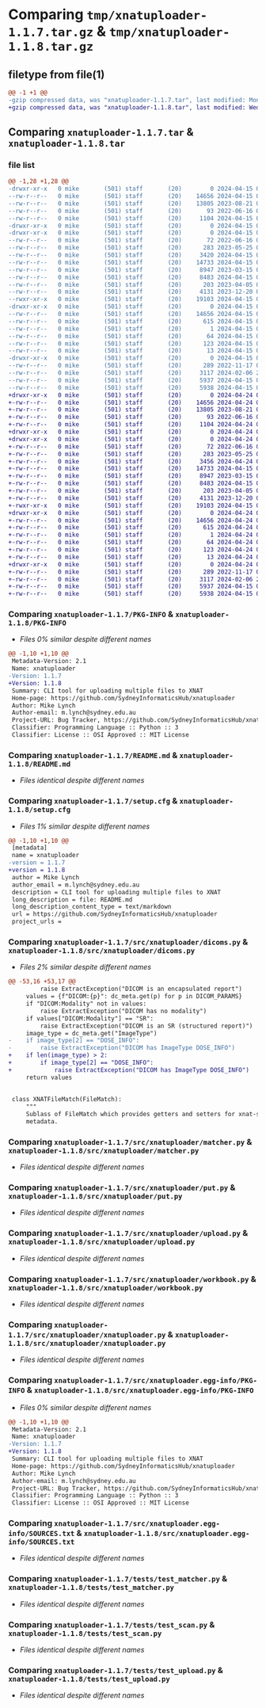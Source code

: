 # Comparing `tmp/xnatuploader-1.1.7.tar.gz` & `tmp/xnatuploader-1.1.8.tar.gz`

## filetype from file(1)

```diff
@@ -1 +1 @@
-gzip compressed data, was "xnatuploader-1.1.7.tar", last modified: Mon Apr 15 06:04:17 2024, max compression
+gzip compressed data, was "xnatuploader-1.1.8.tar", last modified: Wed Apr 24 04:19:01 2024, max compression
```

## Comparing `xnatuploader-1.1.7.tar` & `xnatuploader-1.1.8.tar`

### file list

```diff
@@ -1,28 +1,28 @@
-drwxr-xr-x   0 mike       (501) staff       (20)        0 2024-04-15 06:04:17.357443 xnatuploader-1.1.7/
--rw-r--r--   0 mike       (501) staff       (20)    14656 2024-04-15 06:04:17.356798 xnatuploader-1.1.7/PKG-INFO
--rw-r--r--   0 mike       (501) staff       (20)    13805 2023-08-21 06:36:43.000000 xnatuploader-1.1.7/README.md
--rw-r--r--   0 mike       (501) staff       (20)       93 2022-06-16 06:56:16.000000 xnatuploader-1.1.7/pyproject.toml
--rw-r--r--   0 mike       (501) staff       (20)     1104 2024-04-15 06:04:17.358771 xnatuploader-1.1.7/setup.cfg
-drwxr-xr-x   0 mike       (501) staff       (20)        0 2024-04-15 06:04:17.332955 xnatuploader-1.1.7/src/
-drwxr-xr-x   0 mike       (501) staff       (20)        0 2024-04-15 06:04:17.344589 xnatuploader-1.1.7/src/xnatuploader/
--rw-r--r--   0 mike       (501) staff       (20)       72 2022-06-16 06:56:16.000000 xnatuploader-1.1.7/src/xnatuploader/__init__.py
--rw-r--r--   0 mike       (501) staff       (20)      283 2023-05-25 02:08:09.000000 xnatuploader-1.1.7/src/xnatuploader/dataclass.py
--rw-r--r--   0 mike       (501) staff       (20)     3420 2024-04-15 05:45:59.000000 xnatuploader-1.1.7/src/xnatuploader/dicoms.py
--rw-r--r--   0 mike       (501) staff       (20)    14733 2024-04-15 05:45:59.000000 xnatuploader-1.1.7/src/xnatuploader/matcher.py
--rw-r--r--   0 mike       (501) staff       (20)     8947 2023-03-15 03:09:46.000000 xnatuploader-1.1.7/src/xnatuploader/put.py
--rw-r--r--   0 mike       (501) staff       (20)     8483 2024-04-15 05:45:59.000000 xnatuploader-1.1.7/src/xnatuploader/upload.py
--rw-r--r--   0 mike       (501) staff       (20)      203 2023-04-05 06:48:06.000000 xnatuploader-1.1.7/src/xnatuploader/userdict.py
--rw-r--r--   0 mike       (501) staff       (20)     4131 2023-12-20 05:46:20.000000 xnatuploader-1.1.7/src/xnatuploader/workbook.py
--rwxr-xr-x   0 mike       (501) staff       (20)    19103 2024-04-15 05:45:59.000000 xnatuploader-1.1.7/src/xnatuploader/xnatuploader.py
-drwxr-xr-x   0 mike       (501) staff       (20)        0 2024-04-15 06:04:17.354949 xnatuploader-1.1.7/src/xnatuploader.egg-info/
--rw-r--r--   0 mike       (501) staff       (20)    14656 2024-04-15 06:04:17.000000 xnatuploader-1.1.7/src/xnatuploader.egg-info/PKG-INFO
--rw-r--r--   0 mike       (501) staff       (20)      615 2024-04-15 06:04:17.000000 xnatuploader-1.1.7/src/xnatuploader.egg-info/SOURCES.txt
--rw-r--r--   0 mike       (501) staff       (20)        1 2024-04-15 06:04:17.000000 xnatuploader-1.1.7/src/xnatuploader.egg-info/dependency_links.txt
--rw-r--r--   0 mike       (501) staff       (20)       64 2024-04-15 06:04:17.000000 xnatuploader-1.1.7/src/xnatuploader.egg-info/entry_points.txt
--rw-r--r--   0 mike       (501) staff       (20)      123 2024-04-15 06:04:17.000000 xnatuploader-1.1.7/src/xnatuploader.egg-info/requires.txt
--rw-r--r--   0 mike       (501) staff       (20)       13 2024-04-15 06:04:17.000000 xnatuploader-1.1.7/src/xnatuploader.egg-info/top_level.txt
-drwxr-xr-x   0 mike       (501) staff       (20)        0 2024-04-15 06:04:17.353873 xnatuploader-1.1.7/tests/
--rw-r--r--   0 mike       (501) staff       (20)      289 2022-11-17 02:49:16.000000 xnatuploader-1.1.7/tests/test_config.py
--rw-r--r--   0 mike       (501) staff       (20)     3117 2024-02-06 22:21:42.000000 xnatuploader-1.1.7/tests/test_matcher.py
--rw-r--r--   0 mike       (501) staff       (20)     5937 2024-04-15 05:45:59.000000 xnatuploader-1.1.7/tests/test_scan.py
--rw-r--r--   0 mike       (501) staff       (20)     5938 2024-04-15 05:45:59.000000 xnatuploader-1.1.7/tests/test_upload.py
+drwxr-xr-x   0 mike       (501) staff       (20)        0 2024-04-24 04:19:01.692525 xnatuploader-1.1.8/
+-rw-r--r--   0 mike       (501) staff       (20)    14656 2024-04-24 04:19:01.691738 xnatuploader-1.1.8/PKG-INFO
+-rw-r--r--   0 mike       (501) staff       (20)    13805 2023-08-21 06:36:43.000000 xnatuploader-1.1.8/README.md
+-rw-r--r--   0 mike       (501) staff       (20)       93 2022-06-16 06:56:16.000000 xnatuploader-1.1.8/pyproject.toml
+-rw-r--r--   0 mike       (501) staff       (20)     1104 2024-04-24 04:19:01.694121 xnatuploader-1.1.8/setup.cfg
+drwxr-xr-x   0 mike       (501) staff       (20)        0 2024-04-24 04:19:01.662026 xnatuploader-1.1.8/src/
+drwxr-xr-x   0 mike       (501) staff       (20)        0 2024-04-24 04:19:01.675654 xnatuploader-1.1.8/src/xnatuploader/
+-rw-r--r--   0 mike       (501) staff       (20)       72 2022-06-16 06:56:16.000000 xnatuploader-1.1.8/src/xnatuploader/__init__.py
+-rw-r--r--   0 mike       (501) staff       (20)      283 2023-05-25 02:08:09.000000 xnatuploader-1.1.8/src/xnatuploader/dataclass.py
+-rw-r--r--   0 mike       (501) staff       (20)     3456 2024-04-24 04:18:10.000000 xnatuploader-1.1.8/src/xnatuploader/dicoms.py
+-rw-r--r--   0 mike       (501) staff       (20)    14733 2024-04-15 05:45:59.000000 xnatuploader-1.1.8/src/xnatuploader/matcher.py
+-rw-r--r--   0 mike       (501) staff       (20)     8947 2023-03-15 03:09:46.000000 xnatuploader-1.1.8/src/xnatuploader/put.py
+-rw-r--r--   0 mike       (501) staff       (20)     8483 2024-04-15 05:45:59.000000 xnatuploader-1.1.8/src/xnatuploader/upload.py
+-rw-r--r--   0 mike       (501) staff       (20)      203 2023-04-05 06:48:06.000000 xnatuploader-1.1.8/src/xnatuploader/userdict.py
+-rw-r--r--   0 mike       (501) staff       (20)     4131 2023-12-20 05:46:20.000000 xnatuploader-1.1.8/src/xnatuploader/workbook.py
+-rwxr-xr-x   0 mike       (501) staff       (20)    19103 2024-04-15 05:45:59.000000 xnatuploader-1.1.8/src/xnatuploader/xnatuploader.py
+drwxr-xr-x   0 mike       (501) staff       (20)        0 2024-04-24 04:19:01.689615 xnatuploader-1.1.8/src/xnatuploader.egg-info/
+-rw-r--r--   0 mike       (501) staff       (20)    14656 2024-04-24 04:19:01.000000 xnatuploader-1.1.8/src/xnatuploader.egg-info/PKG-INFO
+-rw-r--r--   0 mike       (501) staff       (20)      615 2024-04-24 04:19:01.000000 xnatuploader-1.1.8/src/xnatuploader.egg-info/SOURCES.txt
+-rw-r--r--   0 mike       (501) staff       (20)        1 2024-04-24 04:19:01.000000 xnatuploader-1.1.8/src/xnatuploader.egg-info/dependency_links.txt
+-rw-r--r--   0 mike       (501) staff       (20)       64 2024-04-24 04:19:01.000000 xnatuploader-1.1.8/src/xnatuploader.egg-info/entry_points.txt
+-rw-r--r--   0 mike       (501) staff       (20)      123 2024-04-24 04:19:01.000000 xnatuploader-1.1.8/src/xnatuploader.egg-info/requires.txt
+-rw-r--r--   0 mike       (501) staff       (20)       13 2024-04-24 04:19:01.000000 xnatuploader-1.1.8/src/xnatuploader.egg-info/top_level.txt
+drwxr-xr-x   0 mike       (501) staff       (20)        0 2024-04-24 04:19:01.687763 xnatuploader-1.1.8/tests/
+-rw-r--r--   0 mike       (501) staff       (20)      289 2022-11-17 02:49:16.000000 xnatuploader-1.1.8/tests/test_config.py
+-rw-r--r--   0 mike       (501) staff       (20)     3117 2024-02-06 22:21:42.000000 xnatuploader-1.1.8/tests/test_matcher.py
+-rw-r--r--   0 mike       (501) staff       (20)     5937 2024-04-15 05:45:59.000000 xnatuploader-1.1.8/tests/test_scan.py
+-rw-r--r--   0 mike       (501) staff       (20)     5938 2024-04-15 05:45:59.000000 xnatuploader-1.1.8/tests/test_upload.py
```

### Comparing `xnatuploader-1.1.7/PKG-INFO` & `xnatuploader-1.1.8/PKG-INFO`

 * *Files 0% similar despite different names*

```diff
@@ -1,10 +1,10 @@
 Metadata-Version: 2.1
 Name: xnatuploader
-Version: 1.1.7
+Version: 1.1.8
 Summary: CLI tool for uploading multiple files to XNAT
 Home-page: https://github.com/SydneyInformaticsHub/xnatuploader
 Author: Mike Lynch
 Author-email: m.lynch@sydney.edu.au
 Project-URL: Bug Tracker, https://github.com/SydneyInformaticsHub/xnatuploader/issues
 Classifier: Programming Language :: Python :: 3
 Classifier: License :: OSI Approved :: MIT License
```

### Comparing `xnatuploader-1.1.7/README.md` & `xnatuploader-1.1.8/README.md`

 * *Files identical despite different names*

### Comparing `xnatuploader-1.1.7/setup.cfg` & `xnatuploader-1.1.8/setup.cfg`

 * *Files 1% similar despite different names*

```diff
@@ -1,10 +1,10 @@
 [metadata]
 name = xnatuploader
-version = 1.1.7
+version = 1.1.8
 author = Mike Lynch
 author_email = m.lynch@sydney.edu.au
 description = CLI tool for uploading multiple files to XNAT
 long_description = file: README.md
 long_description_content_type = text/markdown
 url = https://github.com/SydneyInformaticsHub/xnatuploader
 project_urls =
```

### Comparing `xnatuploader-1.1.7/src/xnatuploader/dicoms.py` & `xnatuploader-1.1.8/src/xnatuploader/dicoms.py`

 * *Files 2% similar despite different names*

```diff
@@ -53,16 +53,17 @@
         raise ExtractException("DICOM is an encapsulated report")
     values = {f"DICOM:{p}": dc_meta.get(p) for p in DICOM_PARAMS}
     if "DICOM:Modality" not in values:
         raise ExtractException("DICOM has no modality")
     if values["DICOM:Modality"] == "SR":
         raise ExtractException("DICOM is an SR (structured report)")
     image_type = dc_meta.get("ImageType")
-    if image_type[2] == "DOSE_INFO":
-        raise ExtractException("DICOM has ImageType DOSE_INFO")
+    if len(image_type) > 2:
+        if image_type[2] == "DOSE_INFO":
+            raise ExtractException("DICOM has ImageType DOSE_INFO")
     return values
 
 
 class XNATFileMatch(FileMatch):
     """
     Sublass of FileMatch which provides getters and setters for xnat-specific
     metadata.
```

### Comparing `xnatuploader-1.1.7/src/xnatuploader/matcher.py` & `xnatuploader-1.1.8/src/xnatuploader/matcher.py`

 * *Files identical despite different names*

### Comparing `xnatuploader-1.1.7/src/xnatuploader/put.py` & `xnatuploader-1.1.8/src/xnatuploader/put.py`

 * *Files identical despite different names*

### Comparing `xnatuploader-1.1.7/src/xnatuploader/upload.py` & `xnatuploader-1.1.8/src/xnatuploader/upload.py`

 * *Files identical despite different names*

### Comparing `xnatuploader-1.1.7/src/xnatuploader/workbook.py` & `xnatuploader-1.1.8/src/xnatuploader/workbook.py`

 * *Files identical despite different names*

### Comparing `xnatuploader-1.1.7/src/xnatuploader/xnatuploader.py` & `xnatuploader-1.1.8/src/xnatuploader/xnatuploader.py`

 * *Files identical despite different names*

### Comparing `xnatuploader-1.1.7/src/xnatuploader.egg-info/PKG-INFO` & `xnatuploader-1.1.8/src/xnatuploader.egg-info/PKG-INFO`

 * *Files 0% similar despite different names*

```diff
@@ -1,10 +1,10 @@
 Metadata-Version: 2.1
 Name: xnatuploader
-Version: 1.1.7
+Version: 1.1.8
 Summary: CLI tool for uploading multiple files to XNAT
 Home-page: https://github.com/SydneyInformaticsHub/xnatuploader
 Author: Mike Lynch
 Author-email: m.lynch@sydney.edu.au
 Project-URL: Bug Tracker, https://github.com/SydneyInformaticsHub/xnatuploader/issues
 Classifier: Programming Language :: Python :: 3
 Classifier: License :: OSI Approved :: MIT License
```

### Comparing `xnatuploader-1.1.7/src/xnatuploader.egg-info/SOURCES.txt` & `xnatuploader-1.1.8/src/xnatuploader.egg-info/SOURCES.txt`

 * *Files identical despite different names*

### Comparing `xnatuploader-1.1.7/tests/test_matcher.py` & `xnatuploader-1.1.8/tests/test_matcher.py`

 * *Files identical despite different names*

### Comparing `xnatuploader-1.1.7/tests/test_scan.py` & `xnatuploader-1.1.8/tests/test_scan.py`

 * *Files identical despite different names*

### Comparing `xnatuploader-1.1.7/tests/test_upload.py` & `xnatuploader-1.1.8/tests/test_upload.py`

 * *Files identical despite different names*

